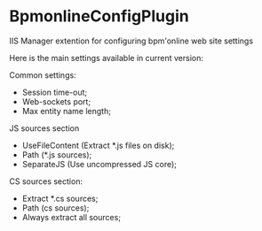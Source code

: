 # BpmonlineConfigPlugin
IIS Manager extention for configuring bpm'online web site settings

Here is the main settings available in current version:

Common settings:
 - Session time-out;
 - Web-sockets port;
 - Max entity name length;
 
JS sources section
 - UseFileContent (Extract *.js files on disk);
 - Path (*.js sources);
 - SeparateJS (Use uncompressed JS core);
 
CS sources section:
 - Extract *.cs sources;
 - Path (cs sources);
 - Always extract all sources;
